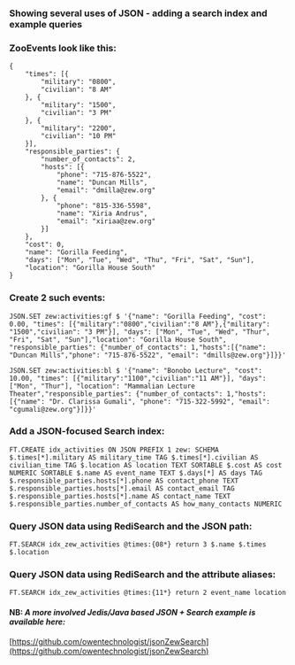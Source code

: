 ### Showing several uses of JSON - adding a search index and example queries

### ZooEvents look like this:
``` 
{
	"times": [{
		"military": "0800",
		"civilian": "8 AM"
	}, {
		"military": "1500",
		"civilian": "3 PM"
	}, {
		"military": "2200",
		"civilian": "10 PM"
	}],
	"responsible_parties": {
		"number_of_contacts": 2,
		"hosts": [{
			"phone": "715-876-5522",
			"name": "Duncan Mills",
			"email": "dmilla@zew.org"
		}, {
			"phone": "815-336-5598",
			"name": "Xiria Andrus",
			"email": "xiriaa@zew.org"
		}]
	},
	"cost": 0,
	"name": "Gorilla Feeding",
	"days": ["Mon", "Tue", "Wed", "Thu", "Fri", "Sat", "Sun"],
	"location": "Gorilla House South"
}
```

### Create 2 such events:

``` 
JSON.SET zew:activities:gf $ '{"name": "Gorilla Feeding", "cost": 0.00, "times": [{"military":"0800","civilian":"8 AM"},{"military": "1500","civilian": "3 PM"}], "days": ["Mon", "Tue", "Wed", "Thur", "Fri", "Sat", "Sun"],"location": "Gorilla House South", "responsible_parties": {"number_of_contacts": 1,"hosts":[{"name": "Duncan Mills","phone": "715-876-5522", "email": "dmills@zew.org"}]}}'
```

``` 
JSON.SET zew:activities:bl $ '{"name": "Bonobo Lecture", "cost": 10.00, "times": [{"military":"1100","civilian":"11 AM"}], "days": ["Mon", "Thur"], "location": "Mammalian Lecture Theater","responsible_parties": {"number_of_contacts": 1,"hosts":[{"name": "Dr. Clarissa Gumali", "phone": "715-322-5992", "email": "cgumali@zew.org"}]}}'
```

### Add a JSON-focused Search index:
``` 
FT.CREATE idx_activities ON JSON PREFIX 1 zew: SCHEMA $.times[*].military AS military_time TAG $.times[*].civilian AS civilian_time TAG $.location AS location TEXT SORTABLE $.cost AS cost NUMERIC SORTABLE $.name AS event_name TEXT $.days[*] AS days TAG $.responsible_parties.hosts[*].phone AS contact_phone TEXT $.responsible_parties.hosts[*].email AS contact_email TAG $.responsible_parties.hosts[*].name AS contact_name TEXT $.responsible_parties.number_of_contacts AS how_many_contacts NUMERIC
```

### Query JSON data using RediSearch and the JSON path:

``` 
FT.SEARCH idx_zew_activities @times:{08*} return 3 $.name $.times $.location
```

### Query JSON data using RediSearch and the attribute aliases:
``` 
FT.SEARCH idx_zew_activities @times:{11*} return 2 event_name location
```

#### NB: <em> A more involved Jedis/Java based JSON + Search example is available here:</em>
[https://github.com/owentechnologist/jsonZewSearch](https://github.com/owentechnologist/jsonZewSearch)
